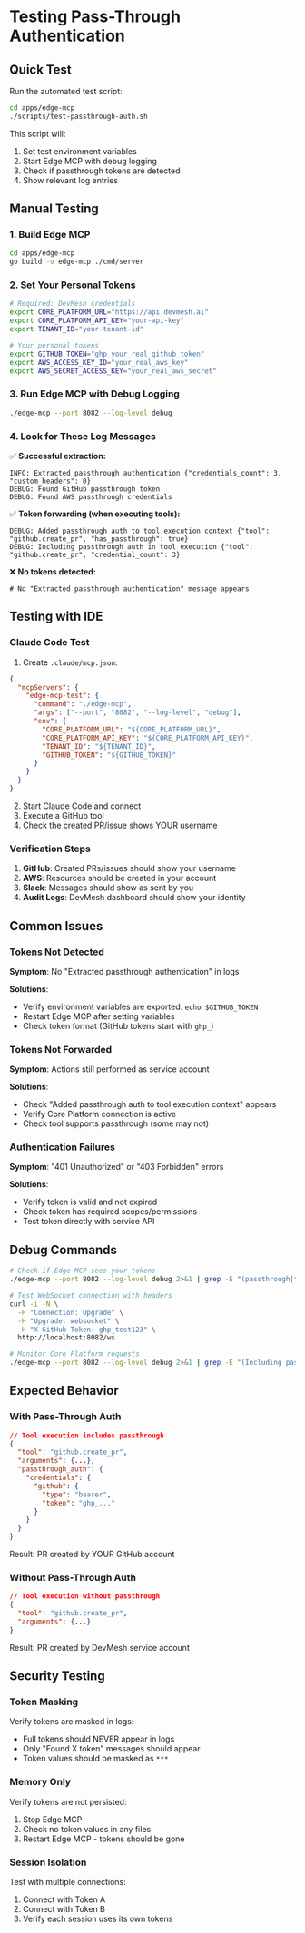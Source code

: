 # Testing Pass-Through Authentication

## Quick Test

Run the automated test script:

```bash
cd apps/edge-mcp
./scripts/test-passthrough-auth.sh
```

This script will:
1. Set test environment variables
2. Start Edge MCP with debug logging
3. Check if passthrough tokens are detected
4. Show relevant log entries

## Manual Testing

### 1. Build Edge MCP

```bash
cd apps/edge-mcp
go build -o edge-mcp ./cmd/server
```

### 2. Set Your Personal Tokens

```bash
# Required: DevMesh credentials
export CORE_PLATFORM_URL="https://api.devmesh.ai"
export CORE_PLATFORM_API_KEY="your-api-key"
export TENANT_ID="your-tenant-id"

# Your personal tokens
export GITHUB_TOKEN="ghp_your_real_github_token"
export AWS_ACCESS_KEY_ID="your_real_aws_key"
export AWS_SECRET_ACCESS_KEY="your_real_aws_secret"
```

### 3. Run Edge MCP with Debug Logging

```bash
./edge-mcp --port 8082 --log-level debug
```

### 4. Look for These Log Messages

✅ **Successful extraction:**
```
INFO: Extracted passthrough authentication {"credentials_count": 3, "custom_headers": 0}
DEBUG: Found GitHub passthrough token
DEBUG: Found AWS passthrough credentials
```

✅ **Token forwarding (when executing tools):**
```
DEBUG: Added passthrough auth to tool execution context {"tool": "github.create_pr", "has_passthrough": true}
DEBUG: Including passthrough auth in tool execution {"tool": "github.create_pr", "credential_count": 3}
```

❌ **No tokens detected:**
```
# No "Extracted passthrough authentication" message appears
```

## Testing with IDE

### Claude Code Test

1. Create `.claude/mcp.json`:
```json
{
  "mcpServers": {
    "edge-mcp-test": {
      "command": "./edge-mcp",
      "args": ["--port", "8082", "--log-level", "debug"],
      "env": {
        "CORE_PLATFORM_URL": "${CORE_PLATFORM_URL}",
        "CORE_PLATFORM_API_KEY": "${CORE_PLATFORM_API_KEY}",
        "TENANT_ID": "${TENANT_ID}",
        "GITHUB_TOKEN": "${GITHUB_TOKEN}"
      }
    }
  }
}
```

2. Start Claude Code and connect
3. Execute a GitHub tool
4. Check the created PR/issue shows YOUR username

### Verification Steps

1. **GitHub**: Created PRs/issues should show your username
2. **AWS**: Resources should be created in your account
3. **Slack**: Messages should show as sent by you
4. **Audit Logs**: DevMesh dashboard should show your identity

## Common Issues

### Tokens Not Detected

**Symptom**: No "Extracted passthrough authentication" in logs

**Solutions**:
- Verify environment variables are exported: `echo $GITHUB_TOKEN`
- Restart Edge MCP after setting variables
- Check token format (GitHub tokens start with `ghp_`)

### Tokens Not Forwarded

**Symptom**: Actions still performed as service account

**Solutions**:
- Check "Added passthrough auth to tool execution context" appears
- Verify Core Platform connection is active
- Check tool supports passthrough (some may not)

### Authentication Failures

**Symptom**: "401 Unauthorized" or "403 Forbidden" errors

**Solutions**:
- Verify token is valid and not expired
- Check token has required scopes/permissions
- Test token directly with service API

## Debug Commands

```bash
# Check if Edge MCP sees your tokens
./edge-mcp --port 8082 --log-level debug 2>&1 | grep -E "(passthrough|token|credential)"

# Test WebSocket connection with headers
curl -i -N \
  -H "Connection: Upgrade" \
  -H "Upgrade: websocket" \
  -H "X-GitHub-Token: ghp_test123" \
  http://localhost:8082/ws

# Monitor Core Platform requests
./edge-mcp --port 8082 --log-level debug 2>&1 | grep -E "(Including passthrough|POST /api/v1/tools/execute)"
```

## Expected Behavior

### With Pass-Through Auth

```json
// Tool execution includes passthrough
{
  "tool": "github.create_pr",
  "arguments": {...},
  "passthrough_auth": {
    "credentials": {
      "github": {
        "type": "bearer",
        "token": "ghp_..."
      }
    }
  }
}
```

Result: PR created by YOUR GitHub account

### Without Pass-Through Auth

```json
// Tool execution without passthrough
{
  "tool": "github.create_pr",
  "arguments": {...}
}
```

Result: PR created by DevMesh service account

## Security Testing

### Token Masking

Verify tokens are masked in logs:
- Full tokens should NEVER appear in logs
- Only "Found X token" messages should appear
- Token values should be masked as `***`

### Memory Only

Verify tokens are not persisted:
1. Stop Edge MCP
2. Check no token values in any files
3. Restart Edge MCP - tokens should be gone

### Session Isolation

Test with multiple connections:
1. Connect with Token A
2. Connect with Token B
3. Verify each session uses its own tokens